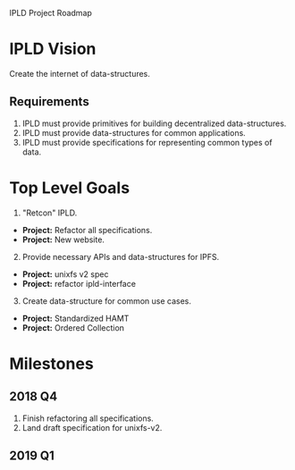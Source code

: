 IPLD Project Roadmap

# IPLD Vision

Create the internet of data-structures.

## Requirements

1. IPLD must provide primitives for building decentralized data-structures.
2. IPLD must provide data-structures for common applications.
3. IPLD must provide specifications for representing common types of data.

# Top Level Goals

1. "Retcon" IPLD.
  * **Project:** Refactor all specifications.
  * **Project:** New website.
2. Provide necessary APIs and data-structures for IPFS.
  * **Project:** unixfs v2 spec
  * **Project:** refactor ipld-interface
3. Create data-structure for common use cases.
  * **Project:** Standardized HAMT
  * **Project:** Ordered Collection

# Milestones

## 2018 Q4

1. Finish refactoring all specifications.
2. Land draft specification for unixfs-v2.

## 2019 Q1
